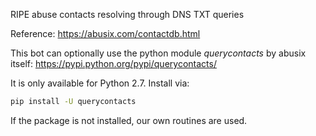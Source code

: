 RIPE abuse contacts resolving through DNS TXT queries

Reference: https://abusix.com/contactdb.html

This bot can optionally use the python module *querycontacts* by abusix itself:
https://pypi.python.org/pypi/querycontacts/

It is only available for Python 2.7.
Install via:

```bash
pip install -U querycontacts
```

If the package is not installed, our own routines are used.
